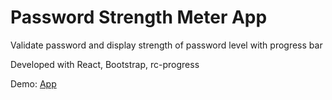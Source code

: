 # Password Strength Meter App

Validate password and display strength of password level with progress bar

Developed with React, Bootstrap, rc-progress

Demo: [App](https://password-strength-meter.herokuapp.com/)
